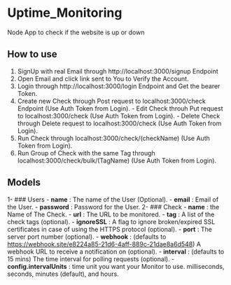 # Uptime_Monitoring
Node App to check if the website is up or down
## How to use
1. SignUp with real Email through http://localhost:3000/signup Endpoint
2. Open Email and click link sent to You to Verify the Account.
3. Login through http://localhost:3000/login Endpoint and Get the bearer Token.
4. Create new Check through Post request to localhost:3000/check Endpoint (Use Auth Token from Login).
        - Edit Check throuh Put request to localhost:3000/check (Use Auth Token from Login).
        - Delete Check through Delete request to localhost:3000/check (Use Auth Token from Login).
5. Run Check through localhost:3000/check/(checkName) (Use Auth Token from Login).
6. Run Group of Check with the same Tag through localhost:3000/check/bulk/(TagName) (Use Auth Token from Login).
## Models
1- ### Users
      - **name** : The name of the User (Optional).
      - **email** : Email of the User.
    - **password** : Password for the User.
2- ### Check
      - **name** : the Name of The Check.
      - **url** : The URL to be monitored.
      - **tag** : A list of the check tags (optional).
      - **ignoreSSL** : A flag to ignore broken/expired SSL certificates in case of using the HTTPS protocol (optional).
      - **port** : The server port number (optional).
      - **webhook** :  (defaults to https://webhook.site/e8224a85-21d6-4aff-889c-21dae8a6d548) A webhook URL to receive a notification on (optional).
      - **interval** : (defaults to 15 mins) The time interval for polling requests (optional).
      - **config.intervalUnits** : time unit you want your Monitor to use. milliseconds, seconds, minutes (default), and hours.

